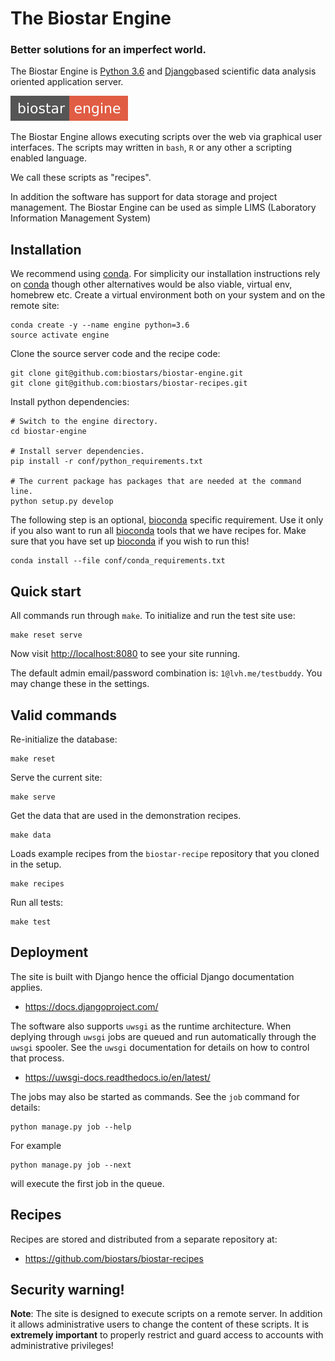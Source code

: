 # The Biostar Engine

### Better solutions for an imperfect world.

The Biostar Engine is [Python 3.6][python] and [Django][django]based scientific data analysis oriented application server.

[python]: https://www.python.org/
[django]: https://www.djangoproject.com/

![Biostar Engine Badge](biostar/engine/static/images/engine-badge.svg)

The Biostar Engine allows executing scripts over the web via graphical user interfaces.
The scripts may written in `bash`, `R` or any other a scripting enabled language.

We call these scripts as "recipes".

In addition the software has support for data storage and project management. 
The Biostar Engine can be used as simple LIMS (Laboratory Information Management System)

## Installation

We recommend using [conda][conda]. For simplicity our installation 
instructions rely on [conda][conda] though other alternatives would be also viable, virtual env,
homebrew etc. Create a virtual environment both on your system and on the remote site:

[conda]: https://conda.io/docs/

    conda create -y --name engine python=3.6
    source activate engine
    
Clone the source server code and the recipe code:

    git clone git@github.com:biostars/biostar-engine.git
    git clone git@github.com:biostars/biostar-recipes.git
    
Install python dependencies:

    # Switch to the engine directory.
    cd biostar-engine
    
    # Install server dependencies.
    pip install -r conf/python_requirements.txt
    
    # The current package has packages that are needed at the command line.
    python setup.py develop
    
The following step is an optional, [bioconda][bioconda] specific requirement. 
Use it only if you also want to run all [bioconda][bioconda] tools that we have recipes for.
Make sure that you have set up [bioconda][bioconda] if you wish to run this!

[bioconda]: https://bioconda.github.io/

    conda install --file conf/conda_requirements.txt
    
## Quick start

All commands run through `make`. To initialize and run the test site use:

    make reset serve
    
Now visit <http://localhost:8080> to see your site running.

The default admin email/password combination is: `1@lvh.me/testbuddy`. 
You may change these in the settings.

## Valid commands

Re-initialize the database:

    make reset 
 
Serve the current site:

    make serve

Get the data that are used in the demonstration recipes.

    make data
            
Loads example recipes from the `biostar-recipe` repository that you cloned in the setup.

    make recipes

Run all tests:

    make test
        
## Deployment

The site is built with Django hence the official Django documentation applies.

* <https://docs.djangoproject.com/>

The software also supports `uwsgi` as the runtime architecture. When deplying through 
`uwsgi` jobs are queued and run automatically through the `uwsgi` spooler. See the `uwsgi` documentation 
for details on how to control that process.

* <https://uwsgi-docs.readthedocs.io/en/latest/>

The jobs may also be started as commands. See the `job` command for details:

    python manage.py job --help
    
For example

    python manage.py job --next
    
will execute the first job in the queue.

## Recipes

Recipes are stored and distributed from a separate repository at:

* <https://github.com/biostars/biostar-recipes>


## Security warning!

**Note**: The site is designed to execute scripts on a remote server. In addition it 
allows administrative users to change the content of these scripts. 
It is **extremely important** to properly restrict and guard access to
accounts with administrative privileges! 







    
